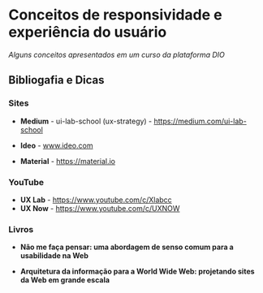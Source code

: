 # Conceitos de responsividade e experiência do usuário
_Alguns conceitos apresentados em um curso da plataforma DIO_







## Bibliogafia e Dicas

### Sites

- **Medium** - ui-lab-school (ux-strategy) - https://medium.com/ui-lab-school

- **Ideo** - www.ideo.com

- **Material** - https://material.io

### YouTube

- **UX Lab** - https://www.youtube.com/c/Xlabcc
- **UX Now** - https://www.youtube.com/c/UXNOW

### Livros

- **Não me faça pensar: uma abordagem de senso comum para a usabilidade na Web**

- **Arquitetura da informação para a World Wide Web: projetando sites da Web em grande escala**

